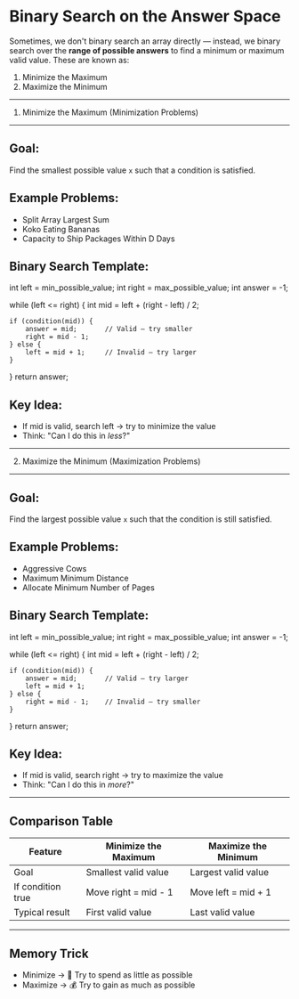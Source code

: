 Binary Search on the Answer Space
=================================

Sometimes, we don't binary search an array directly — instead, we binary search over the **range of possible answers** to find a minimum or maximum valid value. These are known as:

1. Minimize the Maximum
2. Maximize the Minimum

---------------------------------------------------------
1. Minimize the Maximum (Minimization Problems)
---------------------------------------------------------

Goal:
-----
Find the smallest possible value `x` such that a condition is satisfied.

Example Problems:
-----------------
- Split Array Largest Sum
- Koko Eating Bananas
- Capacity to Ship Packages Within D Days

Binary Search Template:
-----------------------
int left = min_possible_value;
int right = max_possible_value;
int answer = -1;

while (left <= right) {
int mid = left + (right - left) / 2;

    if (condition(mid)) {
        answer = mid;       // Valid — try smaller
        right = mid - 1;
    } else {
        left = mid + 1;     // Invalid — try larger
    }
}
return answer;

Key Idea:
---------
- If mid is valid, search left → try to minimize the value
- Think: "Can I do this in *less*?"

---------------------------------------------------------
2. Maximize the Minimum (Maximization Problems)
---------------------------------------------------------

Goal:
-----
Find the largest possible value `x` such that the condition is still satisfied.

Example Problems:
-----------------
- Aggressive Cows
- Maximum Minimum Distance
- Allocate Minimum Number of Pages

Binary Search Template:
-----------------------
int left = min_possible_value;
int right = max_possible_value;
int answer = -1;

while (left <= right) {
int mid = left + (right - left) / 2;

    if (condition(mid)) {
        answer = mid;       // Valid — try larger
        left = mid + 1;
    } else {
        right = mid - 1;    // Invalid — try smaller
    }
}
return answer;

Key Idea:
---------
- If mid is valid, search right → try to maximize the value
- Think: "Can I do this in *more*?"

---------------------------------------------------------
Comparison Table
---------------------------------------------------------

| Feature               | Minimize the Maximum       | Maximize the Minimum       |
|-----------------------|----------------------------|-----------------------------|
| Goal                  | Smallest valid value       | Largest valid value         |
| If condition true     | Move right = mid - 1       | Move left = mid + 1         |
| Typical result        | First valid value          | Last valid value            |

---------------------------------------------------------
Memory Trick
---------------------------------------------------------
- Minimize → 💸 Try to spend as little as possible
- Maximize → 💰 Try to gain as much as possible
